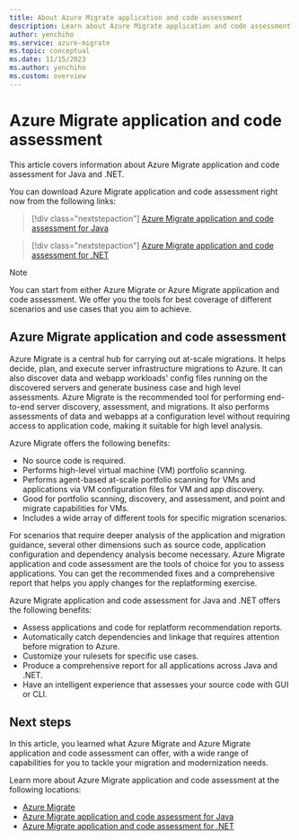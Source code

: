 ```yaml
---
title: About Azure Migrate application and code assessment
description: Learn about Azure Migrate application and code assessment tools.
author: yenchiho
ms.service: azure-migrate
ms.topic: conceptual
ms.date: 11/15/2023
ms.author: yenchiho
ms.custom: overview
---
```


# Azure Migrate application and code assessment

This article covers information about Azure Migrate application and code assessment for Java and .NET.

You can download Azure Migrate application and code assessment right now from the following links:

> [!div class="nextstepaction"]
> [Azure Migrate application and code assessment for Java](https://aka.ms/appcat/azure-appcat-cli-latest.zip)

> [!div class="nextstepaction"]
> [Azure Migrate application and code assessment for .NET](https://aka.ms/appcat/download/dotnet)

> [!NOTE]
> You can start from either Azure Migrate or Azure Migrate application and code assessment. We offer you the tools for best coverage of different scenarios and use cases that you aim to achieve.

## Azure Migrate application and code assessment

Azure Migrate is a central hub for carrying out at-scale migrations. It helps decide, plan, and execute server infrastructure migrations to Azure. It can also discover data and webapp workloads' config files running on the discovered servers and generate business case and high level assessments. Azure Migrate is the recommended tool for performing end-to-end server discovery, assessment, and migrations. It also performs assessments of data and webapps at a configuration level without requiring access to application code, making it suitable for high level analysis.

Azure Migrate offers the following benefits:

- No source code is required.
- Performs high-level virtual machine (VM) portfolio scanning.
- Performs agent-based at-scale portfolio scanning for VMs and applications via VM configuration files for VM and app discovery.
- Good for portfolio scanning, discovery, and assessment, and point and migrate capabilities for VMs.
- Includes a wide array of different tools for specific migration scenarios.

For scenarios that require deeper analysis of the application and migration guidance, several other dimensions such as source code, application configuration and dependency analysis become necessary. Azure Migrate application and code assessment are the tools of choice for you to assess applications. You can get the recommended fixes and a comprehensive report that helps you apply changes for the replatforming exercise.

Azure Migrate application and code assessment for Java and .NET offers the following benefits:

- Assess applications and code for replatform recommendation reports.
- Automatically catch dependencies and linkage that requires attention before migration to Azure.
- Customize your rulesets for specific use cases.
- Produce a comprehensive report for all applications across Java and .NET.
- Have an intelligent experience that assesses your source code with GUI or CLI.

## Next steps

In this article, you learned what Azure Migrate and Azure Migrate application and code assessment can offer, with a wide range of capabilities for you to tackle your migration and modernization needs.

Learn more about Azure Migrate application and code assessment at the following locations:

- [Azure Migrate](../index.yml)
- [Azure Migrate application and code assessment for Java](java.md)
- [Azure Migrate application and code assessment for .NET](dotnet.md)
